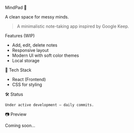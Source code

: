 MindPad 🧠

A clean space for messy minds.

> A minimalistic note-taking app inspired by Google Keep.

Features (WIP)

- Add, edit, delete notes
- Responsive layout
- Modern UI with soft color themes
- Local storage

🚀 Tech Stack

- React (Frontend)
- CSS for styling

🛠️ Status

`Under active development — daily commits.`

 📷 Preview

Coming soon...

